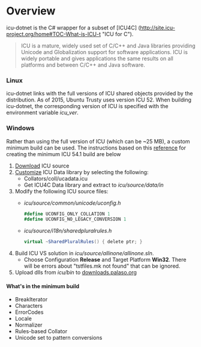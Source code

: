 Overview
========
icu-dotnet is the C# wrapper for a subset of [ICU4C] (http://site.icu-project.org/home#TOC-What-is-ICU-t "ICU for C").
>ICU is a mature, widely used set of C/C++ and Java libraries providing Unicode and Globalization support for software applications. ICU is widely portable and gives applications the same results on all platforms and between C/C++ and Java software.

### Linux
icu-dotnet links with the full versions of ICU shared objects provided by the distribution.  As of 2015, Ubuntu Trusty uses version ICU 52.  When building icu-dotnet, the corresponding version of ICU is specified with the environment variable *icu_ver*.

### Windows
Rather than using the full version of ICU (which can be ~25 MB), a custom minimum build can be used.  The instructions based on this [reference](http://qt-project.org/wiki/Compiling-ICU-with-MSVC) for creating the minimum ICU 54.1 build are below
 
1. [Download](http://site.icu-project.org/download/54 "ICU 54.1") ICU source
2. [Customize](http://apps.icu-project.org/datacustom/index.html) ICU Data library by selecting the following: 
    - Collators/coll/ucadata.icu
    - Get ICU4C Data library and extract to *icu/source/data/in*
3. Modify the following ICU source files:
    - *icu/source/common/unicode/uconfig.h*
        ```C#
        #define UCONFIG_ONLY_COLLATION 1
        #define UCONFIG_NO_LEGACY_CONVERSION 1
        ```

    - *icu/source/i18n/sharedpluralrules.h*
        ```C#
        virtual ~SharedPluralRules() { delete ptr; }
        ```
4. Build ICU VS solution in *icu/source/allinone/allinone.sln*.  
    - Choose Configuration **Release** and Target Platform **Win32**.  There will be errors about "tstfiles.mk not found" that can be ignored.
5. Upload dlls from *icu/bin* to [downloads.palaso.org](http://downloads.palaso.org/icu/icu4c-54.1-win32-min/ "icu4c-54.1-win32-min")

#### What's in the minimum build
- BreakIterator
- Characters
- ErrorCodes
- Locale
- Normalizer
- Rules-based Collator
- Unicode set to pattern conversions

